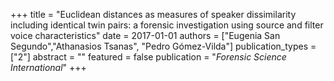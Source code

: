 +++
title = "Euclidean distances as measures of speaker dissimilarity including identical twin pairs: a forensic investigation using source and filter voice characteristics"
date = 2017-01-01
authors = ["Eugenia San Segundo","Athanasios Tsanas", "Pedro G&oacute;mez-Vilda"]
publication_types = ["2"]
abstract = ""
featured = false
publication = "*Forensic Science International*"
+++

